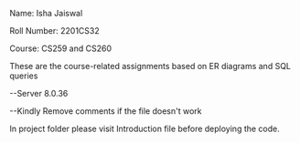 Name: Isha Jaiswal

Roll Number: 2201CS32

Course: CS259 and CS260

These are the course-related assignments based on ER diagrams and SQL queries

--Server 8.0.36

--Kindly Remove comments if the file doesn't work


In project folder please visit Introduction file before deploying the code.
